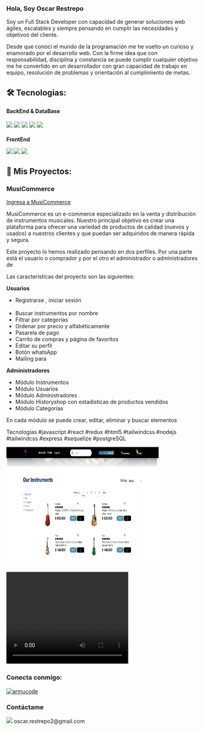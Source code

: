 ### Hola, Soy Oscar Restrepo

Soy un Full Stack Developer con capacidad de generar soluciones web ágiles, escalables y siempre pensando en cumplir las necesidades y objetivos del cliente.

Desde que conocí el mundo de la programación me he vuelto un curioso y enamorado por el desarrollo web. Con la firme idea que con responsabilidad, disciplina y constancia se puede cumplir cualquier objetivo me he convertido en un desarrollador con gran capacidad de trabajo en equipo, resolución de problemas y orientación al cumplimiento de metas.

<h2 align="left">🛠️ Tecnologias:</h2>

<h4>BackEnd & DataBase</h4>
<p>
<img src="https://camo.githubusercontent.com/22623d91d9cfe8469a76892f9af3cb9dde4cd7572c23fbb9754e98a6be48598c/68747470733a2f2f696d672e69636f6e73382e636f6d2f636f6c6f722f3438302f706f73746772656573716c2e706e67" width="40" />
 
 <img src="https://res.cloudinary.com/postman/image/upload/t_team_logo/v1629869194/team/2893aede23f01bfcbd2319326bc96a6ed0524eba759745ed6d73405a3a8b67a8"  width="40"/>

<img src="https://camo.githubusercontent.com/cb2c9bbbe7f9f0ca8a28455107c3a7b1b98040c605eae0893d890e40955f563e/68747470733a2f2f692e6962622e636f2f784736676d66632f3538343832656534636566313031346330623565346137352d312e706e67" width="40" />
 
 <img src="https://camo.githubusercontent.com/7072b110e23339ac00169ad3337ee267ef4cd533171787b9fd7852e2e8bb08f2/68747470733a2f2f63646e2e706978616261792e636f6d2f70686f746f2f323031352f30342f32332f31372f34312f6e6f64652d6a732d3733363339395f3936305f3732302e706e67"  width="60" />

<img src="https://camo.githubusercontent.com/449c52f7898657e449020360294f2c1950f3153df29b55603f7e0829cbf88df4/68747470733a2f2f75706c6f61642e77696b696d656469612e6f72672f77696b6970656469612f636f6d6d6f6e732f362f36342f457870726573736a732e706e67" width="70" />
</p>

<h4>FrontEnd</4>
<p>
 <img src="https://camo.githubusercontent.com/ebba410edfb05353d7b46b3107304e7deeee8c6c12bc8769115f2dce43d11da0/68747470733a2f2f75706c6f61642e77696b696d656469612e6f72672f77696b6970656469612f636f6d6d6f6e732f362f36612f4a6176615363726970742d6c6f676f2e706e67" width="40"/>

<img src="https://camo.githubusercontent.com/42d79599b684d4449d0fab6ee8df849c39fa0148993c7680b85210494dda4599/68747470733a2f2f63646e342e69636f6e66696e6465722e636f6d2f646174612f69636f6e732f6c6f676f732d332f3630302f52656163742e6a735f6c6f676f2d3531322e706e67" width="40" /> 
<img src="https://camo.githubusercontent.com/b2cb9808399ad53bdcf25e6e1d4906ced494ad70fc7a6de5cb2b6c552f77870f/68747470733a2f2f6272616e64736c6f676f732e636f6d2f77702d636f6e74656e742f75706c6f6164732f696d616765732f6c617267652f72656475782d6c6f676f2e706e67"  width="40" />
 </p>

<h2 align="left">🚀 Mis Proyectos:</h2>

<h3>MusiCommerce</h3>
 <p> <a href="https://musicommerce2022.vercel.app/">Ingresa a MusiCommerce</a></p>

MusiCommerce es un e-commerce especializado en la venta y distribución de instrumentos musicales. Nuestro principal objetivo es crear una plataforma para ofrecer una variedad de productos de calidad (nuevos y usados) a nuestros clientes y que puedan ser adquiridos de manera rápida y segura.

Este proyecto lo hemos realizado pensando en dos perfiles. Por una parte está el usuario o comprador y por el otro el administrador o administradores de

Las características del proyecto son las siguientes:

<b>Usuarios</b>

<ul>
<li>Registrarse , iniciar sesión</li>
​<li>​Buscar instrumentos por nombre</li>
<li>​Filtrar por categorías</li>
<li>​​Ordenar por precio y alfabéticamente</li>
<li>Pasarela de pago</li>
<li>Carrito de compras y página de favoritos</li>
<li>Editar su perfil</li>
<li>Botón whatsApp</li>
 <li>Mailing para </li>
</ul>

<b>Administradores</b>

<ul>
<li>Módulo Instrumentos</li>
<li>Módulo Usuarios</li>
<li>Módulo Administradores</li>
<li>Módulo Historyshop con estadísticas de productos vendidos</li>
<li>Módulo Categorías</li>
</ul>
<p>En cada módulo se puede crear, editar, eliminar y buscar elementos</p>

<p>Tecnologías
#javascript
#react
#redux
#html5
#tailwindcss
#nodejs
#tailwindcss
#express
#sequelize
#postgreSQL</p>

<p>
<img src="music.png"  width="400px" height="310px"/>

</p>

<video width="320" height="240" controls>
  <source src="tour.mp4" type="video/mp4">
  Video Tour, click aqui
  </video>

<h3 align="left">Conecta conmigo:</h3>
<a href="https://www.linkedin.com/in/oarestrepo/" target="blank"><img align="center" src="https://raw.githubusercontent.com/rahuldkjain/github-profile-readme-generator/master/src/images/icons/Social/linked-in-alt.svg" alt="armucode" height="30" width="40" /></a>

<h3 align="left">Contáctame</h3>
<p><img src="https://media3.giphy.com/media/iPRtIf0OlGlSnNfV7W/200w.webp?cid=790b7611dtpnuzh2rd2pw6j68js0hqw2qjyfhwih1x07daod&rid=200w.webp&ct=s" width="40"> oscar.restrepo2@gmail.com</p>
